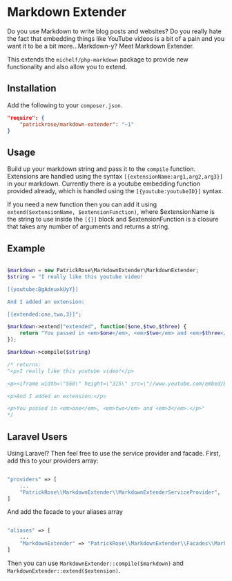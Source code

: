 # Markdown Extender

Do you use Markdown to write blog posts and websites? Do you really hate the fact that embedding things like
YouTube videos is a bit of a pain and you want it to be a bit more...Markdown-y? Meet Markdown Extender.

This extends the `michelf/php-markdown` package to provide new functionality and also allow you to extend.

## Installation

Add the following to your `composer.json`.

```json
"require": {
    "patrickrose/markdown-extender": "~1"
}
```

## Usage

Build up your markdown string and pass it to the `compile` function. Extensions are
handled using the syntax `[{extensionName:arg1,arg2,arg3}]` in your markdown. Currently
there is a youtube embedding function provided already, which is handled using the
`[{youtube:youtubeID}]` syntax.

If you need a new function then you can add it using
`extend($extensionName, $extensionFunction)`, where $extensionName is the string to use
inside the `[{}]` block and $extensionFunction is a closure that takes any number of
arguments and returns a string.

## Example

```php

$markdown = new PatrickRose\MarkdownExtender\MarkdownExtender;
$string = "I really like this youtube video!

[{youtube:BgAdeuxkUyY}]

And I added an extension:

[{extended:one,two,3}]";

$markdown->extend("extended", function($one,$two,$three) {
    return "You passed in <em>$one</em>, <em>$two</em> and <em>$three</em>.";
});

$markdown->compile($string)

/* returns:
"<p>I really like this youtube video!</p>

<p><iframe width=\"560\" height=\"315\" src=\"//www.youtube.com/embed/BgAdeuxkUyY\" frameborder=\"0\" allowfullscreen></iframe></p>

<p>And I added an extension:</p>

<p>You passed in <em>one</em>, <em>two</em> and <em>3</em>.</p>"
*/
```

## Laravel Users

Using Laravel? Then feel free to use the service provider and facade. First, add this
to your providers array:

```php

"providers" => [
    ...
    "PatrickRose\\MarkdownExtender\\MarkdownExtenderServiceProvider",
]
```

And add the facade to your aliases array

```php

"aliases" => [
    ...
    "MarkdownExtender" => "PatrickRose\\MarkdownExtender\\Facades\\MarkdownExtender"
]
```

Then you can use `MarkdownExtender::compile($markdown)` and
`MarkdownExtender::extend($extension)`.